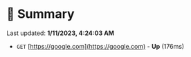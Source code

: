 # 📖 Summary
Last updated: **1/11/2023, 4:24:03 AM**

- `GET` [https://google.com](https://google.com) - **Up** (176ms)
